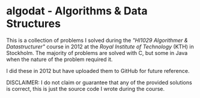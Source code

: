 algodat - Algorithms & Data Structures
=======

This is a collection of problems I solved during the <i>"HI1029 Algorithmer & Datastructurer"</i> course in 2012 at the <i>Royal Institute of Technology</i> (KTH) in Stockholm. The majority of problems are solved with C, but some in Java when the nature of the problem required it.

I did these in 2012 but have uploaded them to GitHub for future reference.

DISCLAIMER: I do not claim or guarantee that any of the provided solutions is correct, this is just the source code I wrote during the course.
